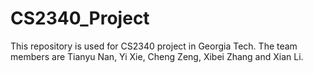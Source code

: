 # CS2340_Project
This repository is used for CS2340 project in Georgia Tech. The team members are Tianyu Nan, Yi Xie, Cheng Zeng, Xibei Zhang and Xian Li.
